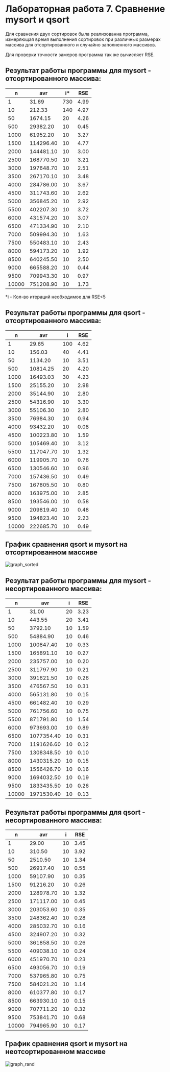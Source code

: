 # Лабораторная работа 7. Сравнение mysort и qsort

Для сравнения двух сортировок была реализованна программа, измеряющая время выполнения сортировок при различных размерах массива для отсортированного и случайно заполненного массивов.

Для проверки точности замеров программа так же вычисляет RSE.

## Результат работы программы для mysort - отсортированного массива:

| n | avr | i\* | RSE |
|---|-----|-----|-----|
| 1 | 31.69 | 730 | 4.99 |
| 10 | 212.33 | 140 | 4.97 |
| 50 | 1674.15 | 20 | 4.26 |
| 500 | 29382.20 | 10 | 0.45 |
| 1000 | 61952.20 | 10 | 3.27 |
| 1500 | 114296.40 | 10 | 4.77 |
| 2000 | 144481.10 | 10 | 3.00 |
| 2500 | 168770.50 | 10 | 3.21 |
| 3000 | 197648.70 | 10 | 2.51 |
| 3500 | 267170.10 | 10 | 3.48 |
| 4000 | 284786.00 | 10 | 3.67 |
| 4500 | 311743.60 | 10 | 2.62 |
| 5000 | 356845.20 | 10 | 2.92 |
| 5500 | 402207.30 | 10 | 3.72 |
| 6000 | 431574.20 | 10 | 3.07 |
| 6500 | 471334.90 | 10 | 2.10 |
| 7000 | 509994.30 | 10 | 1.63 |
| 7500 | 550483.10 | 10 | 2.43 |
| 8000 | 594173.20 | 10 | 1.92 |
| 8500 | 640245.50 | 10 | 2.50 |
| 9000 | 665588.20 | 10 | 0.44 |
| 9500 | 709943.30 | 10 | 0.97 |
| 10000 | 751208.90 | 10 | 1.73 |

\*i - Кол-во итераций необходимое для RSE<5

## Результат работы программы для qsort - отсортированного массива:

| n | avr | i | RSE |
|---|-----|---|-----|
| 1 | 29.65 | 100 | 4.62 |
| 10 | 156.03 | 40 | 4.41 |
| 50 | 1134.20 | 10 | 3.51 |
| 500 | 10814.25 | 20 | 4.20 |
| 1000 | 16493.03 | 30 | 4.23 |
| 1500 | 25155.20 | 10 | 2.98 |
| 2000 | 35144.90 | 10 | 2.80 |
| 2500 | 54316.90 | 10 | 3.30 |
| 3000 | 55106.30 | 10 | 2.80 |
| 3500 | 76984.30 | 10 | 0.94 |
| 4000 | 93432.20 | 10 | 0.08 |
| 4500 | 100223.80 | 10 | 1.59 |
| 5000 | 105469.40 | 10 | 3.12 |
| 5500 | 117047.70 | 10 | 1.32 |
| 6000 | 119905.70 | 10 | 0.76 |
| 6500 | 130546.60 | 10 | 0.96 |
| 7000 | 157436.50 | 10 | 0.49 |
| 7500 | 167805.50 | 10 | 0.80 |
| 8000 | 163975.00 | 10 | 2.85 |
| 8500 | 193546.00 | 10 | 0.58 |
| 9000 | 209819.40 | 10 | 0.48 |
| 9500 | 194823.40 | 10 | 2.23 |
| 10000 | 222685.70 | 10 | 0.49 |

## График сравнения qsort и mysort на отсортированном массиве

![graph_sorted](uploads/0e520a3a5bed6f26b85adea76dd248ba/graph_sorted.png)

## Результат работы программы для mysort - несортированного массива:

| n | avr | i | RSE |
|---|-----|---|-----|
| 1 | 31.00 | 20 | 3.23 |
| 10 | 443.55 | 20 | 3.41 |
| 50 | 3792.10 | 10 | 1.59 |
| 500 | 54884.90 | 10 | 0.46 |
| 1000 | 100847.40 | 10 | 0.33 |
| 1500 | 165891.10 | 10 | 0.27 |
| 2000 | 235757.00 | 10 | 0.20 |
| 2500 | 311797.90 | 10 | 0.21 |
| 3000 | 391621.50 | 10 | 0.26 |
| 3500 | 476567.50 | 10 | 0.31 |
| 4000 | 565131.80 | 10 | 0.15 |
| 4500 | 661482.40 | 10 | 0.29 |
| 5000 | 761756.60 | 10 | 0.75 |
| 5500 | 871791.80 | 10 | 1.54 |
| 6000 | 973693.00 | 10 | 0.89 |
| 6500 | 1077354.40 | 10 | 0.31 |
| 7000 | 1191626.60 | 10 | 0.12 |
| 7500 | 1308348.50 | 10 | 0.10 |
| 8000 | 1430315.20 | 10 | 0.15 |
| 8500 | 1556426.70 | 10 | 0.16 |
| 9000 | 1694032.50 | 10 | 0.19 |
| 9500 | 1833435.50 | 10 | 0.26 |
| 10000 | 1971530.40 | 10 | 0.13 |

## Результат работы программы для qsort - несортированного массива:

| n | avr | i | RSE |
|---|-----|---|-----|
| 1 | 29.00 | 10 | 3.45 |
| 10 | 310.50 | 10 | 3.92 |
| 50 | 2510.50 | 10 | 1.34 |
| 500 | 26917.40 | 10 | 0.55 |
| 1000 | 59107.90 | 10 | 0.35 |
| 1500 | 91216.20 | 10 | 0.26 |
| 2000 | 128978.70 | 10 | 1.32 |
| 2500 | 171117.00 | 10 | 0.45 |
| 3000 | 203053.60 | 10 | 0.35 |
| 3500 | 248362.40 | 10 | 0.28 |
| 4000 | 285032.70 | 10 | 0.16 |
| 4500 | 324907.20 | 10 | 0.32 |
| 5000 | 361858.50 | 10 | 0.26 |
| 5500 | 409038.10 | 10 | 0.24 |
| 6000 | 451970.70 | 10 | 0.23 |
| 6500 | 493056.70 | 10 | 0.19 |
| 7000 | 537965.80 | 10 | 0.75 |
| 7500 | 584021.20 | 10 | 1.14 |
| 8000 | 610377.80 | 10 | 0.17 |
| 8500 | 663930.10 | 10 | 0.15 |
| 9000 | 707711.20 | 10 | 0.32 |
| 9500 | 753841.70 | 10 | 0.68 |
| 10000 | 794965.90 | 10 | 0.17 |

## График сравнения qsort и mysort на неотсортированном массиве

![graph_rand](uploads/2800f5184939936265ff5062a6ca15b6/graph_rand.png)